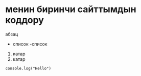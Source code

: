  # менин биринчи сайттымдын коддору

  абзац 
  - список 
  -список

  1. катар 
  2. катар

  ```
  console.log("Hello")  
  ```
